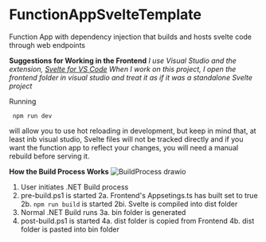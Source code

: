 # FunctionAppSvelteTemplate

Function App with dependency injection that builds and hosts svelte code through web endpoints


__Suggestions for Working in the Frontend__
*I use Visual Studio and the extension, [Svelte for VS Code](https://marketplace.visualstudio.com/items?itemName=svelte.svelte-vscode)*
*When I work on this project, I open the frontend folder in visual studio and treat it as if it was a standalone Svelte project*

Running
```
 npm run dev
```
will allow you to use hot reloading in development, but keep in mind that, at least inb visual studio, Svelte files will not be tracked directly and if you want the function app to reflect your changes, you will need a manual rebuild before serving it.


__How the Build Process Works__
![BuildProcess drawio](https://github.com/ChrisHaliga/FunctionAppSvelteTemplate/assets/22923487/fd96396c-3246-4f02-9904-8d4b38c47099)
1. User initiates .NET Build process
2. pre-build.ps1 is started
   2a. Frontend's Appsetings.ts has built set to true
   2b. `npm run build` is started
       2bi. Svelte is compiled into dist folder
3. Normal .NET Build runs
   3a. bin folder is generated
5. post-build.ps1 is started
   4a. dist folder is copied from Frontend
   4b. dist folder is pasted into bin folder
